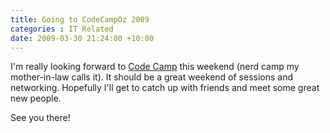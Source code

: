```yaml
---
title: Going to CodeCampOz 2009
categories : IT Related
date: 2009-03-30 21:24:00 +10:00
---
```


 I&#39;m really looking forward to [Code Camp][0] this weekend (nerd camp my mother-in-law calls it). It should be a great weekend of sessions and networking. Hopefully I&#39;ll get to catch up with friends and meet some great new people. 

 See you there! 

[0]: http://www.codecampoz.com
